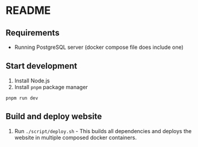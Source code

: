 # README

## Requirements

- Running PostgreSQL server (docker compose file does include one)

## Start development

1. Install Node.js
2. Install `pnpm` package manager

```
pnpm run dev
```

## Build and deploy website

1. Run `./script/deploy.sh` - This builds all dependencies and deploys the
   website in multiple composed docker containers.
